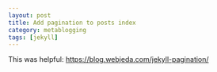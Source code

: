 ```yaml
---
layout: post
title: Add pagination to posts index
category: metablogging
tags: [jekyll]
---
```


This was helpful:
<https://blog.webjeda.com/jekyll-pagination/>
